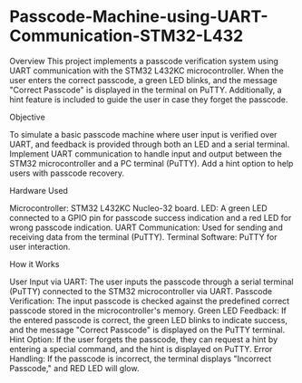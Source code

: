 # Passcode-Machine-using-UART-Communication-STM32-L432

Overview
This project implements a passcode verification system using UART communication with the STM32 L432KC microcontroller. When the user enters the correct passcode, a green LED blinks, and the message "Correct Passcode" is displayed in the terminal on PuTTY. Additionally, a hint feature is included to guide the user in case they forget the passcode.

Objective

To simulate a basic passcode machine where user input is verified over UART, and feedback is provided through both an LED and a serial terminal.
Implement UART communication to handle input and output between the STM32 microcontroller and a PC terminal (PuTTY).
Add a hint option to help users with passcode recovery.

Hardware Used

Microcontroller: STM32 L432KC Nucleo-32 board.
LED: A green LED connected to a GPIO pin for passcode success indication and a red LED for wrong passcode indication.
UART Communication: Used for sending and receiving data from the terminal (PuTTY).
Terminal Software: PuTTY for user interaction.

How it Works

User Input via UART: The user inputs the passcode through a serial terminal (PuTTY) connected to the STM32 microcontroller via UART.
Passcode Verification: The input passcode is checked against the predefined correct passcode stored in the microcontroller's memory.
Green LED Feedback: If the entered passcode is correct, the green LED blinks to indicate success, and the message "Correct Passcode" is displayed on the PuTTY terminal.
Hint Option: If the user forgets the passcode, they can request a hint by entering a special command, and the hint is displayed on PuTTY.
Error Handling: If the passcode is incorrect, the terminal displays "Incorrect Passcode," and RED LED will glow.
